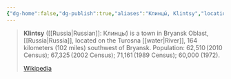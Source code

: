 ```yaml
---
{"dg-home":false,"dg-publish":true,"aliases":"Клинцы́, Klintsy","locations":"Klintsy, Bryansk","tag":null,"date":null,"location":[52.7550561,32.246872612110465],"title":"Klintsy, городской округ Клинцы, Bryansk Oblast, Central Federal District, 243140, Russia","permalink":"/maps/klintsy-gorodskoj-okrug-klinczy-bryansk-oblast-central-federal-district-243140-russia/","dgHomeLink":true,"dgPassFrontmatter":true}
---
```


> **Klintsy** ([[Russia|Russian]]: Клинцы́) is a town in Bryansk Oblast, [[Russia|Russia]], located on the Turosna [[water|River]], 164 kilometers (102 miles) southwest of Bryansk. Population: 62,510 (2010 Census); 67,325 (2002 Census); 71,161 (1989 Census); 60,000 (1972).
>
> [Wikipedia](https://en.wikipedia.org/wiki/Klintsy)
